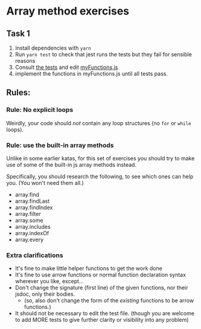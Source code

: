 # Array method exercises

## Task 1

1.  Install dependencies with `yarn`
1.  Run `yarn test` to check that jest runs the tests but they fail for sensible reasons
1.  Consult [the tests](src/conversion/myFunctions.test.js)
    and edit [myFunctions.js](src/conversion/myFunctions.js)
1.  implement the functions in myFunctions.js until all tests pass.

## Rules:

### Rule: No explicit loops

Weirdly, your code should _not_ contain any loop structures (no `for` or `while` loops).

### Rule: use the built-in array methods

Unlike in some earlier katas, for this set of exercises you should try to make use of some of the built-in js array methods instead.

Specifically, you should research the following, to see which ones can help you. (You won't need them all.)

-   array.find
-   array.findLast
-   array.findIndex
-   array.filter
-   array.some
-   array.includes
-   array.indexOf
-   array.every

### Extra clarifications

-   It's fine to make little helper functions to get the work done
-   It's fine to use arrow functions or normal function declaration syntax wherever you like, except...
-   Don't change the signature (first line) of the given functions, nor their jsdoc, only their bodies.
    -   (so, also don't change the form of the _existing_ functions to be arrow functions.)
-   It should not be necessary to edit the test file. (though you are welcome to add MORE tests to give further clarity or visibility into any problem)
